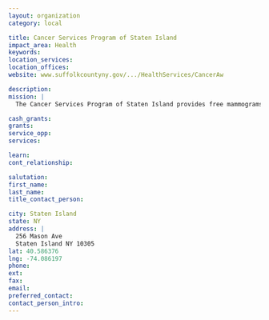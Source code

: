 ```yaml
---
layout: organization
category: local

title: Cancer Services Program of Staten Island
impact_area: Health
keywords: 
location_services: 
location_offices: 
website: www.suffolkcountyny.gov/.../HealthServices/CancerAw

description: 
mission: |
  The Cancer Services Program of Staten Island provides free mammograms, cervical and colorectal cancer screenings to the borough's underinsured and uninsured; services are provided at Staten Island University Hospital, Richmond University Medical Center, Breast Imaging Center, Regional Radiology or the mobile mammography van, and four physicians' offices.

cash_grants: 
grants: 
service_opp: 
services: 

learn: 
cont_relationship: 

salutation: 
first_name: 
last_name: 
title_contact_person: 

city: Staten Island
state: NY
address: |
  256 Mason Ave     
  Staten Island NY 10305
lat: 40.586376
lng: -74.086197
phone: 
ext: 
fax: 
email: 
preferred_contact: 
contact_person_intro: 
---
```

